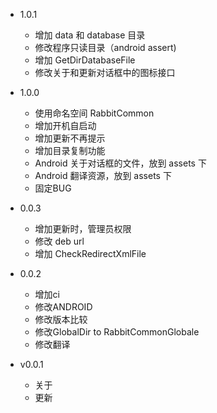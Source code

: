 - 1.0.1
  + 增加 data 和 database 目录
  + 修改程序只读目录（android assert)
  + 增加 GetDirDatabaseFile
  + 修改关于和更新对话框中的图标接口
  
- 1.0.0
  + 使用命名空间 RabbitCommon
  + 增加开机自启动
  + 增加更新不再提示
  + 增加目录复制功能
  + Android 关于对话框的文件，放到 assets 下
  + Android 翻译资源，放到 assets 下
  + 固定BUG

- 0.0.3
  + 增加更新时，管理员权限
  + 修改 deb url
  + 增加 CheckRedirectXmlFile

- 0.0.2
  + 增加ci
  + 修改ANDROID
  + 修改版本比较
  + 修改GlobalDir to RabbitCommonGlobale
  + 修改翻译

- v0.0.1
  + 关于
  + 更新
